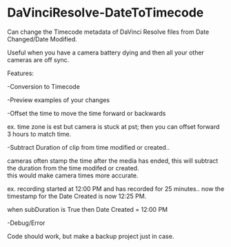 # DaVinciResolve-DateToTimecode

Can change the Timecode metadata of DaVinci Resolve files from Date Changed/Date Modified.

Useful when you have a camera battery dying and then all your other cameras are off sync.

Features: 


-Conversion to Timecode


-Preview examples of your changes


-Offset the time to move the time forward or backwards  

ex. time zone is est but camera is stuck at pst; then you can offset forward 3 hours to match time.


-Subtract Duration of clip from time modified or created..  

cameras often stamp the time after the media has ended, this will subtract the duration from the time modifed or created.  
this would make camera times more accurate.    

ex. recording started at 12:00 PM and has recorded for 25 minutes.. now the timestamp for the Date Created is now 12:25 PM.   

when subDuration is True then Date Created = 12:00 PM


-Debug/Error


Code should work, but make a backup project just in case.
